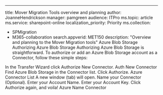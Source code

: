 ---
title: Mover Migration Tools overview and planning
author: JoanneHendrickson
manager: pamgreen
audience: ITPro
ms.topic: article
ms.service: sharepoint-online
localization_priority: Priority
ms.collection: 
- SPMigration
- M365-collaboration
search.appverid: MET150
description: "Overview and planning to the Mover Migration tools"
Azure Blob Storage
Authorizing Azure Blob Storage
Authorizing Azure Blob Storage is straightforward. To authorize or add an Azure Blob Storage account as a Connector, follow these simple steps:

In the Transfer Wizard click Authorize New Connector.
Auth New Connector
Find Azure Blob Storage in the Connector list.
Click Authorize.
Azure Connector List
A new window (tab) will open. Name your Connector (Optional).
Enter your Account Name.
Enter your Account Key.
Click Authorize again, and voila!
Azure Name Connector